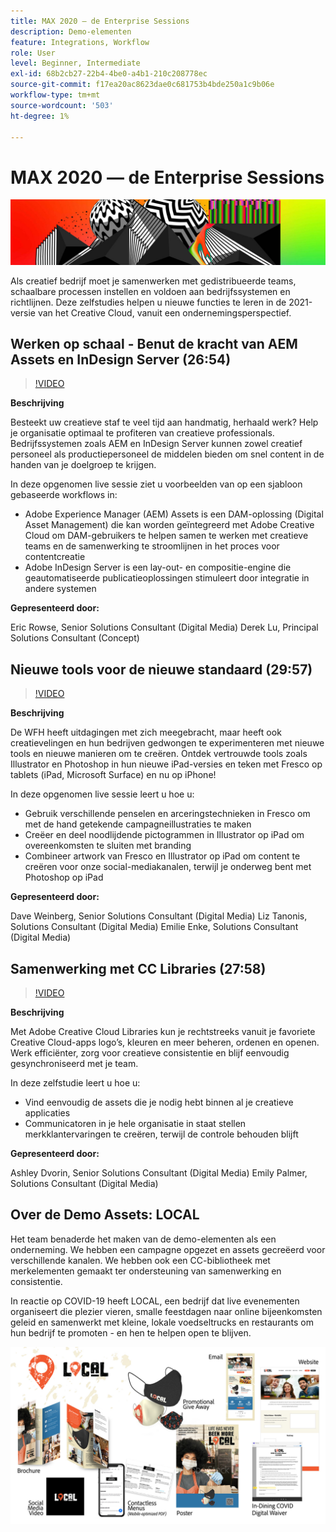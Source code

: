 ```yaml
---
title: MAX 2020 — de Enterprise Sessions
description: Demo-elementen
feature: Integrations, Workflow
role: User
level: Beginner, Intermediate
exl-id: 68b2cb27-22b4-4be0-a4b1-210c208778ec
source-git-commit: f17ea20ac8623dae0c681753b4bde250a1c9b06e
workflow-type: tm+mt
source-wordcount: '503'
ht-degree: 1%

---
```


# MAX 2020 — de Enterprise Sessions

![Max. 2020 hoofdafbeelding](../assets/MAX2020.jpg)

Als creatief bedrijf moet je samenwerken met gedistribueerde teams, schaalbare processen instellen en voldoen aan bedrijfssystemen en richtlijnen. Deze zelfstudies helpen u nieuwe functies te leren in de 2021-versie van het Creative Cloud, vanuit een ondernemingsperspectief.

## Werken op schaal - Benut de kracht van AEM Assets en InDesign Server (26:54)

>[!VIDEO](https://video.tv.adobe.com/v/327112?hidetitle=true)

**Beschrijving**

Besteekt uw creatieve staf te veel tijd aan handmatig, herhaald werk? Help je organisatie optimaal te profiteren van creatieve professionals. Bedrijfssystemen zoals AEM en InDesign Server kunnen zowel creatief personeel als productiepersoneel de middelen bieden om snel content in de handen van je doelgroep te krijgen.

In deze opgenomen live sessie ziet u voorbeelden van op een sjabloon gebaseerde workflows in:
* Adobe Experience Manager (AEM) Assets is een DAM-oplossing (Digital Asset Management) die kan worden geïntegreerd met Adobe Creative Cloud om DAM-gebruikers te helpen samen te werken met creatieve teams en de samenwerking te stroomlijnen in het proces voor contentcreatie
* Adobe InDesign Server is een lay-out- en compositie-engine die geautomatiseerde publicatieoplossingen stimuleert door integratie in andere systemen

**Gepresenteerd door:**

Eric Rowse, Senior Solutions Consultant (Digital Media) Derek Lu, Principal Solutions Consultant (Concept)

## Nieuwe tools voor de nieuwe standaard (29:57)

>[!VIDEO](https://video.tv.adobe.com/v/328232?hidetitle=true)

**Beschrijving**

De WFH heeft uitdagingen met zich meegebracht, maar heeft ook creatievelingen en hun bedrijven gedwongen te experimenteren met nieuwe tools en nieuwe manieren om te creëren. Ontdek vertrouwde tools zoals Illustrator en Photoshop in hun nieuwe iPad-versies en teken met Fresco op tablets (iPad, Microsoft Surface) en nu op iPhone!

In deze opgenomen live sessie leert u hoe u:
* Gebruik verschillende penselen en arceringstechnieken in Fresco om met de hand getekende campagneillustraties te maken
* Creëer en deel noodlijdende pictogrammen in Illustrator op iPad om overeenkomsten te sluiten met branding
* Combineer artwork van Fresco en Illustrator op iPad om content te creëren voor onze social-mediakanalen, terwijl je onderweg bent met Photoshop op iPad

**Gepresenteerd door:**

Dave Weinberg, Senior Solutions Consultant (Digital Media) Liz Tanonis, Solutions Consultant (Digital Media) Emilie Enke, Solutions Consultant (Digital Media)

## Samenwerking met CC Libraries (27:58)

>[!VIDEO](https://video.tv.adobe.com/v/328199?hidetitle=true)

**Beschrijving**

Met Adobe Creative Cloud Libraries kun je rechtstreeks vanuit je favoriete Creative Cloud-apps logo’s, kleuren en meer beheren, ordenen en openen. Werk efficiënter, zorg voor creatieve consistentie en blijf eenvoudig gesynchroniseerd met je team.

In deze zelfstudie leert u hoe u:
* Vind eenvoudig de assets die je nodig hebt binnen al je creatieve applicaties
* Communicatoren in je hele organisatie in staat stellen merkklantervaringen te creëren, terwijl de controle behouden blijft

**Gepresenteerd door:**

Ashley Dvorin, Senior Solutions Consultant (Digital Media) Emily Palmer, Solutions Consultant (Digital Media)

## Over de Demo Assets: LOCAL

Het team benaderde het maken van de demo-elementen als een onderneming. We hebben een campagne opgezet en assets gecreëerd voor verschillende kanalen. We hebben ook een CC-bibliotheek met merkelementen gemaakt ter ondersteuning van samenwerking en consistentie.

In reactie op COVID-19 heeft LOCAL, een bedrijf dat live evenementen organiseert die plezier vieren, smalle feestdagen naar online bijeenkomsten geleid en samenwerkt met kleine, lokale voedseltrucks en restaurants om hun bedrijf te promoten - en hen te helpen open te blijven.

![LOKALE demo-elementen](../assets/demo_local_assets-WIP-v1.jpg)
